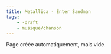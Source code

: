 ```yaml
---
title: Metallica - Enter Sandman
tags:
    - -draft
    - musique/chanson
---
```


Page créée automatiquement, mais vide.

